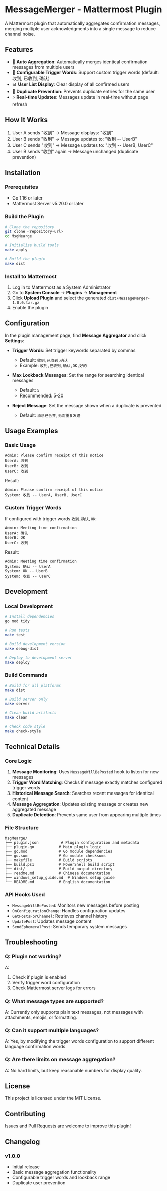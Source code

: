 # MessageMerger - Mattermost Plugin

A Mattermost plugin that automatically aggregates confirmation messages, merging multiple user acknowledgments into a single message to reduce channel noise.

## Features

- 🎯 **Auto Aggregation**: Automatically merges identical confirmation messages from multiple users
- 🔧 **Configurable Trigger Words**: Support custom trigger words (default: 收到, 已收到, 确认)
- 📊 **User List Display**: Clear display of all confirmed users
- 🚫 **Duplicate Prevention**: Prevents duplicate entries for the same user
- ⚡ **Real-time Updates**: Messages update in real-time without page refresh

## How It Works

1. User A sends "收到" → Message displays: "收到"
2. User B sends "收到" → Message updates to: "收到 -- UserB"
3. User C sends "收到" → Message updates to: "收到 -- UserB, UserC"
4. User B sends "收到" again → Message unchanged (duplicate prevention)

## Installation

### Prerequisites

- Go 1.16 or later
- Mattermost Server v5.20.0 or later

### Build the Plugin

```bash
# Clone the repository
git clone <repository-url>
cd MsgMearge

# Initialize build tools
make apply

# Build the plugin
make dist
```

### Install to Mattermost

1. Log in to Mattermost as a System Administrator
2. Go to **System Console** → **Plugins** → **Management**
3. Click **Upload Plugin** and select the generated `dist/MessageMerger-1.0.0.tar.gz`
4. Enable the plugin

## Configuration

In the plugin management page, find **Message Aggregator** and click **Settings**:

- **Trigger Words**: Set trigger keywords separated by commas
  - Default: `收到,已收到,确认`
  - Example: `收到,已收到,确认,OK,好的`

- **Max Lookback Messages**: Set the range for searching identical messages
  - Default: `5`
  - Recommended: 5-20

- **Reject Message**: Set the message shown when a duplicate is prevented
  - Default: `消息已合并,无需重复发送`

## Usage Examples

### Basic Usage

```
Admin: Please confirm receipt of this notice
UserA: 收到
UserB: 收到
UserC: 收到
```

Result:
```
Admin: Please confirm receipt of this notice
System: 收到 -- UserA, UserB, UserC
```

### Custom Trigger Words

If configured with trigger words `收到,确认,OK`:

```
Admin: Meeting time confirmation
UserA: 确认
UserB: OK
UserC: 收到
```

Result:
```
Admin: Meeting time confirmation
System: 确认 -- UserA
System: OK -- UserB
System: 收到 -- UserC
```

## Development

### Local Development

```bash
# Install dependencies
go mod tidy

# Run tests
make test

# Build development version
make debug-dist

# Deploy to development server
make deploy
```

### Build Commands

```bash
# Build for all platforms
make dist

# Build server only
make server

# Clean build artifacts
make clean

# Check code style
make check-style
```

## Technical Details

### Core Logic

1. **Message Monitoring**: Uses `MessageWillBePosted` hook to listen for new messages
2. **Trigger Word Matching**: Checks if message exactly matches configured trigger words
3. **Historical Message Search**: Searches recent messages for identical content
4. **Message Aggregation**: Updates existing message or creates new aggregated message
5. **Duplicate Detection**: Prevents same user from appearing multiple times

### File Structure

```
MsgMearge/
├── plugin.json          # Plugin configuration and metadata
├── plugin.go           # Main plugin logic
├── go.mod              # Go module dependencies
├── go.sum              # Go module checksums
├── makefile            # Build scripts
├── build.ps1           # PowerShell build script
├── dist/               # Build output directory
├── readme.md           # Chinese documentation
├── windows_setup_guide.md  # Windows setup guide
└── README.md           # English documentation
```

### API Hooks Used

- `MessageWillBePosted`: Monitors new messages before posting
- `OnConfigurationChange`: Handles configuration updates
- `GetPostsForChannel`: Retrieves channel history
- `UpdatePost`: Updates message content
- `SendEphemeralPost`: Sends temporary system messages

## Troubleshooting

### Q: Plugin not working?
A:
1. Check if plugin is enabled
2. Verify trigger word configuration
3. Check Mattermost server logs for errors

### Q: What message types are supported?
A: Currently only supports plain text messages, not messages with attachments, emojis, or formatting.

### Q: Can it support multiple languages?
A: Yes, by modifying the trigger words configuration to support different language confirmation words.

### Q: Are there limits on message aggregation?
A: No hard limits, but keep reasonable numbers for display quality.

## License

This project is licensed under the MIT License.

## Contributing

Issues and Pull Requests are welcome to improve this plugin!

## Changelog

### v1.0.0
- Initial release
- Basic message aggregation functionality
- Configurable trigger words and lookback range
- Duplicate user prevention